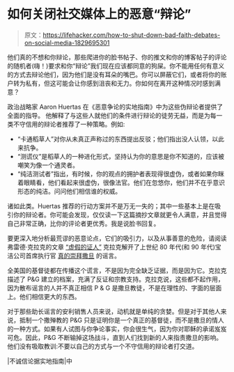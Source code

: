 # 如何关闭社交媒体上的恶意“辩论”

> 原文：<https://lifehacker.com/how-to-shut-down-bad-faith-debates-on-social-media-1829695301>

他们真的不想和你辩论，那些爬进你的脸书帖子、你的推文和你的博客帖子的评论的随机者(嗨！)要求和你“辩论”我们现在应该都同意的狗屎。你不能用任何有意义的方式去辩论他们，因为他们是没有耳朵的嘴巴。你可以屏蔽它们，或者将你的账户转为私有，但这可能会让你感到沮丧和无力。你如何在离开这种情况时感到满意？



政治战略家 Aaron Huertas 在《恶意争论的实地指南》中为这些伪辩论者提供了全面的指导。 他解释了与这些人就他们的条件进行辩论的徒劳无益，而是为每一类不守信用的辩论者推荐了一种策略。例如:

*   “卡通稻草人”对你从未真正声称过的东西提出反驳；他们指出没人认领，以此来抗争。
*   “测谎仪”是稻草人的一种进化形式，坚持认为你的意思是你不知道的，应该被嘲笑为像一个通灵者。
*   “纯洁测试者”指出，有时候，你的观点的拥护者表现得很虚伪，或者如果你眯着眼睛看，他们看起来很虚伪，很像法官。他们在忽悠你，他们并不在乎意识形态的纯洁。问问他们相信谁的权威。

诸如此类。Huertas 推荐的行动方案并不是万无一失的；其中一些基本上是在吸引你的辩论者。你可能会发现，仅仅读一下这篇摘抄文章就更令人满意，并且觉得自己非常正确，比你的评论者更优秀。我是说脸书回复。

要更深入地分析最荒谬的恶意论点，它们的吸引力，以及从事善意的危险，请阅读弗雷德·克拉克的文章 [“虚假的证人”](http://www.patheos.com/blogs/slacktivist/2008/09/08/false-witnesses/) 克拉克解开了上世纪 80 年代(和 90 年代)宝洁公司首席执行官 [真的崇拜撒旦](https://www.snopes.com/fact-check/trademark-of-the-devil/) 的谣言。

全美国的基督徒都在传播这个谎言，不是因为完全缺乏证据，而是因为它。克拉克描述了 P&G 建立的档案，充满了反证和宗教支持。克拉克说，这些都不起作用，因为散布谣言的人并不真正相信 P & G 是撒旦教徒，不是在理性的、字面的层面上。他们相信更大的东西。

对于那些助长谣言的安利销售人员来说，动机就是单纯的贪婪。但是对于其他人来说，抵制一个撒殚教的 P&G 只是证明你是一个真正的基督徒，而不是撒旦的情人的一种方式。如果有人试图与你争论事实，你会很生气，因为你对耶稣的承诺岌岌可危。因此，P&G 不断输掉这场战斗，直到人们找到新的人来指责撒旦的影响。他们没有吸取教训:不要以自己的方式与一个不守信用的辩论者打交道。

|不诚信论据实地指南|中